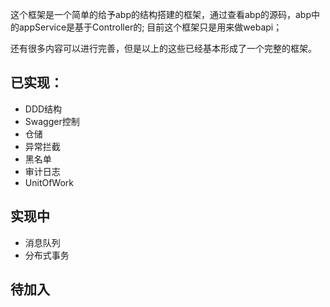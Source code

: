 这个框架是一个简单的给予abp的结构搭建的框架，通过查看abp的源码，abp中的appService是基于Controller的;
目前这个框架只是用来做webapi；

还有很多内容可以进行完善，但是以上的这些已经基本形成了一个完整的框架。

## 已实现：
* DDD结构
* Swagger控制
* 仓储
* 异常拦截
* 黑名单
* 审计日志
* UnitOfWork
## 实现中
* 消息队列
* 分布式事务
## 待加入



